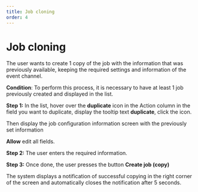 ```yaml
---
title: Job cloning
order: 4
---
```


# Job cloning

The user wants to create 1 copy of the job with the information that was previously available, keeping the required settings and information of the event channel.

**Condition**: To perform this process, it is necessary to have at least 1 job previously created and displayed in the list.

**Step 1:** In the list, hover over the **duplicate** icon in the Action column in the field you want to duplicate, display the tooltip text **duplicate**, click the icon.

Then display the job configuration information screen with the previously set information

**Allow** edit all fields.

**Step 2:** The user enters the required information.

**Step 3:** Once done, the user presses the button **Create job (copy)**

The system displays a notification of successful copying in the right corner of the screen and automatically closes the notification after 5 seconds.
